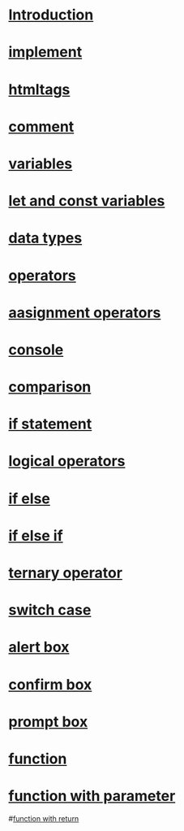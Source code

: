 # [Introduction](./MARK%20DOWN/1.introduction.md)
# [implement](./MARK%20DOWN/2.%20implement.md)
# [htmltags](./MARK%20DOWN/3.htmltags.md)
# [comment](./MARK%20DOWN/4.comment.md)
# [variables](./MARK%20DOWN/5.variables.md)
# [let and const variables](./MARK%20DOWN/6.let%20and%20const%20variables.md)
# [data types](./MARK%20DOWN/7.data%20types.md)
# [operators](./MARK%20DOWN/8.operators.md)
# [aasignment operators](./MARK%20DOWN/9.assignment%20operator.md)
# [console](./MARK%20DOWN/10.console.md)
# [comparison](./MARK%20DOWN/11.%20comparison.md)
# [if statement](./MARK%20DOWN/12.if%20statement.md)
# [logical operators](./MARK%20DOWN/13.logical.md)
# [if else](./MARK%20DOWN/14.if%20else.md)
# [if else if](./MARK%20DOWN/15.if%20else%20if.md)
# [ternary operator](./MARK%20DOWN/16.ternary%20operator.md)
# [switch case](./MARK%20DOWN/17.switch%20case.md)
# [alert box](./MARK%20DOWN/18.%20alert%20box.md)
# [confirm box](./MARK%20DOWN/19.%20confirm%20box.md)
# [prompt box](./MARK%20DOWN/20.prompt%20box.md)
# [function](./MARK%20DOWN/21.function.md)
# [function with parameter](./MARK%20DOWN/22.function%20with%20parameter.md)
#[function with return](./MARK%20DOWN/23.function%20with%20return.md)
